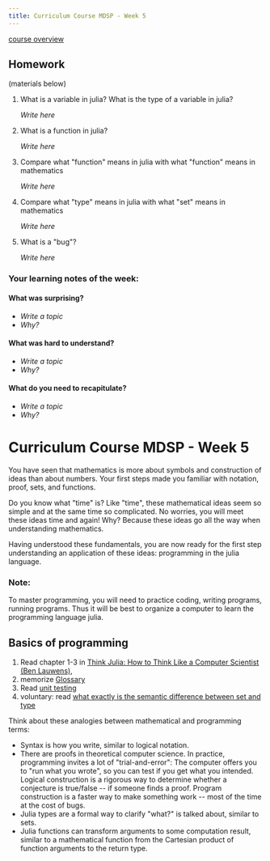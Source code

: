 ```yaml
---
title: Curriculum Course MDSP - Week 5
---
```


[course overview](../)

## Homework

(materials below)

1. What is a variable in julia? What is the type of a variable in julia?

   *Write here*

2. What is a function in julia?
    
   *Write here*

3. Compare what "function" means in julia with what "function" means in mathematics
   
   *Write here*
 
4. Compare what "type" means in julia with what "set" means in mathematics

   *Write here*

5. What is a "bug"?
    
   *Write here*

### Your learning notes of the week:
#### What was surprising? 

- *Write a topic*
- *Why?*

#### What was hard to understand? 

- *Write a topic*
- *Why?*


#### What do you need to recapitulate?

- *Write a topic*
- *Why?*


# Curriculum Course MDSP - Week 5

You have seen that mathematics is more about symbols and construction of ideas than about numbers.
Your first steps made you familiar with notation, proof, sets, and functions.

Do you know what "time" is?
Like "time", these mathematical ideas seem so simple and at the same time so complicated.
No worries, you will meet these ideas time and again!
Why?
Because these ideas go all the way when understanding mathematics.

Having understood these fundamentals, you are now ready for the first step understanding an application of these ideas: programming in the julia language.

### Note:
To master programming, you will need to practice coding, writing programs, running programs.
Thus it will be best to organize a computer to learn the programming language julia.


## Basics of programming

1. Read chapter 1-3 in [Think Julia: How to Think Like a Computer Scientist (Ben Lauwens)](https://benlauwens.github.io/ThinkJulia.jl/latest/book.html),
2. memorize [Glossary](https://benlauwens.github.io/ThinkJulia.jl/latest/book.html#_glossary)
3. Read [unit testing](https://benlauwens.github.io/ThinkJulia.jl/latest/book.html#_unit_testing)
3. voluntary: read [what exactly is the semantic difference between set and type](https://cs.stackexchange.com/questions/91330/what-exactly-is-the-semantic-difference-between-set-and-type/91345?noredirect=1#comment197425_91345)

Think about these analogies between mathematical and programming terms:

- Syntax is how you write, similar to logical notation.
- There are proofs in theoretical computer science.
  In practice, programming invites a lot of "trial-and-error":
  The computer offers you to "run what you wrote", so you can test if you get what you intended.
  Logical construction is a rigorous way to determine whether a conjecture is true/false -- if someone finds a proof.
  Program construction is a faster way to make something work -- most of the time at the cost of bugs.
- Julia types are a formal way to clarify "what?" is talked about, similar to sets.
- Julia functions can transform arguments to some computation result, similar to a mathematical function from the Cartesian product of function arguments to the return type.

